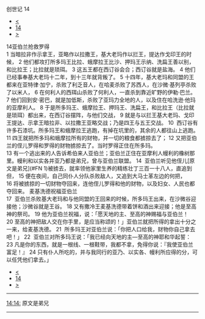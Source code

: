﻿





 创世记 14




* [<](bible/GEN13.md)
* [14](bible/GEN.md)
* [>](bible/GEN15.md)



 
14亚伯兰抢救罗得  
1 当暗拉非作示拿王，亚略作以拉撒王，基大老玛作以拦王，提达作戈印王的时候， 
2 他们都攻打所多玛王比拉、蛾摩拉王比沙、押玛王示纳、洗扁王善以别，和比拉王；比拉就是琐珥。 
3 这五王都在西订谷会合；西订谷就是盐海。 
4 他们已经事奉基大老玛十二年，到十三年就背叛了。 
5 十四年，基大老玛和同盟的王都来在亚特律·加宁，杀败了利乏音人，在哈麦杀败了苏西人，在沙微·基列亭杀败了以米人， 
6 在何利人的西珥山杀败了何利人，一直杀到靠近旷野的伊勒·巴兰。 
7 他们回到安·密巴，就是加低斯，杀败了亚玛力全地的人，以及住在哈洗逊·他玛的亚摩利人。 
8 于是所多玛王、蛾摩拉王、押玛王、洗扁王，和比拉王（比拉就是琐珥）都出来，在西订谷摆阵，与他们交战， 
9 就是与以拦王基大老玛、戈印王提达、示拿王暗拉非、以拉撒王亚略交战；乃是四王与五王交战。 
10  西订谷有许多石漆坑。所多玛王和蛾摩拉王逃跑，有掉在坑里的，其余的人都往山上逃跑。 
11 四王就把所多玛和蛾摩拉所有的财物，并一切的粮食都掳掠去了； 
12 又把亚伯兰的侄儿罗得和罗得的财物掳掠去了。当时罗得正住在所多玛。  
13 有一个逃出来的人告诉希伯来人亚伯兰；亚伯兰正住在亚摩利人幔利的橡树那里。幔利和以实各并亚乃都是弟兄，曾与亚伯兰联盟。 
14  亚伯兰听见他侄儿[原文是弟兄](#FN
1)被掳去，就率领他家里生养的精练壮丁三百一十八人，直追到但， 
15 便在夜间，自己同仆人分队杀败敌人，又追到大马士革左边的何把， 
16 将被掳掠的一切财物夺回来，连他侄儿罗得和他的财物，以及妇女、人民也都夺回来。 麦基洗德祝福亚伯兰  
17  亚伯兰杀败基大老玛和与他同盟的王回来的时候，所多玛王出来，在沙微谷迎接他；沙微谷就是王谷。 
18 又有撒冷王麦基洗德带着饼和酒出来迎接；他是至高神的祭司。 
19 他为亚伯兰祝福，说：「愿天地的主、至高的神赐福与亚伯兰！ 
20 至高的神把敌人交在你手里，是应当称颂的！」亚伯兰就把所得的拿出十分之一来，给麦基洗德。 
21  所多玛王对亚伯兰说：「你把人口给我，财物你自己拿去吧！」 
22  亚伯兰对所多玛王说：「我已经向天地的主—至高的神耶和华起誓： 
23 凡是你的东西，就是一根线、一根鞋带，我都不拿，免得你说：『我使亚伯兰富足！』 
24 只有仆人所吃的，并与我同行的亚乃、以实各、幔利所应得的分，可以任凭他们拿去。」 
* [<](bible/GEN13.md)
* [14](bible/GEN.md)
* [>](bible/GEN15.md)





---


[14:14:](#V14)
原文是弟兄




---









